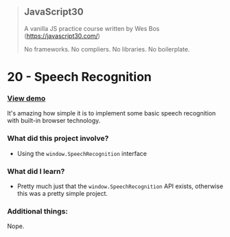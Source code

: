 > ## JavaScript30
> A vanilla JS practice course written by Wes Bos (https://javascript30.com/)
>
> No frameworks. No compliers. No libraries. No boilerplate.

# 20 - Speech Recognition

### [View demo](https://willgorham.github.io/javascript30/20%20-%20Speech%20Recognition/index.html)

It's amazing how simple it is to implement some basic speech recognition with built-in browser technology.

### What did this project involve?

- Using the `window.SpeechRecognition` interface

### What did I learn?

- Pretty much just that the `window.SpeechRecognition` API exists, otherwise this was a pretty simple project.

### Additional things:

Nope.
